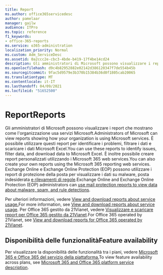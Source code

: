```yaml
---
title: Report
ms.author: office365servicedesc
author: pamelaar
manager: gailw
audience: ITPro
ms.topic: reference
f1_keywords:
- office-365-reports
ms.service: o365-administration
localization_priority: Normal
ms.custom: Adm_ServiceDesc
ms.assetid: 0a2ccc2e-cbc3-4bde-b419-17f4be14cd24
description: Gli amministratori di Microsoft possono visualizzare i report che mostrano come l'organizzazione usa servizi Microsoft. È possibile utilizzare questi report per identificare i problemi, filtrare i dati e scaricare i dati Microsoft Excel. È inoltre possibile creare report personalizzati utilizzando i Microsoft 365 web services. Exchange Online e Exchange Online Protection (EOP) possono utilizzare i report di protezione della posta per visualizzare i dati sui rilevamenti di malware, posta indesiderata e regole.
ms.openlocfilehash: d9c4b82952882e02142d386120347f7de554b45b
ms.sourcegitcommit: 9fac5d9579e3b370b15384b36d0f1805cab20065
ms.translationtype: MT
ms.contentlocale: it-IT
ms.lasthandoff: 04/09/2021
ms.locfileid: "51652500"
---
```

# <a name="reports"></a><span data-ttu-id="eb554-106">Report</span><span class="sxs-lookup"><span data-stu-id="eb554-106">Reports</span></span>

<span data-ttu-id="eb554-107">Gli amministratori di Microsoft possono visualizzare i report che mostrano come l'organizzazione usa servizi Microsoft.</span><span class="sxs-lookup"><span data-stu-id="eb554-107">Administrators of Microsoft can view reports showing how your organization is using Microsoft services.</span></span> <span data-ttu-id="eb554-108">È possibile utilizzare questi report per identificare i problemi, filtrare i dati e scaricare i dati Microsoft Excel.</span><span class="sxs-lookup"><span data-stu-id="eb554-108">You can use these reports to identify issues, filter data, and download data to Microsoft Excel.</span></span> <span data-ttu-id="eb554-109">È inoltre possibile creare report personalizzati utilizzando i Microsoft 365 web services.</span><span class="sxs-lookup"><span data-stu-id="eb554-109">You can also create your own reports using the Microsoft 365 reporting web services.</span></span> <span data-ttu-id="eb554-110">Exchange Online e Exchange Online Protection (EOP) possono utilizzare i report di protezione della posta per visualizzare i dati su malware, posta indesiderata [e rilevamenti di regole](/exchange/monitoring/use-mail-protection-reports).</span><span class="sxs-lookup"><span data-stu-id="eb554-110">Exchange Online and Exchange Online Protection (EOP) administrators can [use mail protection reports to view data about malware, spam, and rule detections](/exchange/monitoring/use-mail-protection-reports).</span></span>
  
<span data-ttu-id="eb554-111">Per ulteriori informazioni, vedere [View and download reports about service usage.](/microsoft-365/admin/activity-reports/activity-reports)</span><span class="sxs-lookup"><span data-stu-id="eb554-111">For more information, see [View and download reports about service usage](/microsoft-365/admin/activity-reports/activity-reports).</span></span> <span data-ttu-id="eb554-112">Per Office 365 gestito da 21Vianet, vedere [Visualizzare e scaricare report per Office 365 gestito da 21Vianet](/microsoft-365/admin/activity-reports/activity-reports).</span><span class="sxs-lookup"><span data-stu-id="eb554-112">For Office 365 operated by 21Vianet, see [View and download reports for Office 365 operated by 21Vianet](/microsoft-365/admin/activity-reports/activity-reports).</span></span>
  
## <a name="feature-availability"></a><span data-ttu-id="eb554-113">Disponibilità delle funzionalità</span><span class="sxs-lookup"><span data-stu-id="eb554-113">Feature availability</span></span>

<span data-ttu-id="eb554-114">Per visualizzare la disponibilità delle funzionalità tra i piani, vedere [Microsoft 365 e Office 365 del servizio della piattaforma.](office-365-platform-service-description.md)</span><span class="sxs-lookup"><span data-stu-id="eb554-114">To view feature availability across plans, see [Microsoft 365 and Office 365 platform service description](office-365-platform-service-description.md).</span></span>
